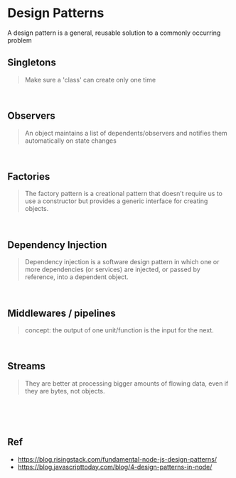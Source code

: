# Design Patterns

A design pattern is a general, reusable solution to a commonly occurring problem

## Singletons
> Make sure a 'class' can create only one time


<br />

## Observers
> An object maintains a list of dependents/observers and notifies them automatically on state changes

<br />

## Factories
> The factory pattern is a creational pattern that doesn’t require us to use a constructor but provides a generic interface for creating objects.

<br />

## Dependency Injection
> Dependency injection is a software design pattern in which one or more dependencies (or services) are injected, or passed by reference, into a dependent object.

<br />

## Middlewares / pipelines
> concept: the output of one unit/function is the input for the next.

<br />

## Streams
> They are better at processing bigger amounts of flowing data, even if they are bytes, not objects.

<br />

<br />
<br />

## Ref

- https://blog.risingstack.com/fundamental-node-js-design-patterns/
- https://blog.javascripttoday.com/blog/4-design-patterns-in-node/
